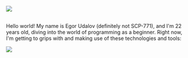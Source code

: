 ![](https://github.com/egor-udalov/egor-udalov/blob/main/GitHubGIF2.gif)
<br>
<br>
<p>Hello world! My name is Egor Udalov (definitely not SCP-771), and I'm 22 years old, diving into the world of programming as a beginner. Right now, I'm getting to grips with and making use of these technologies and tools:</p>
<img src="https://skillicons.dev/icons?i=html,css,sass,js,react,vscode" />
